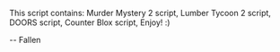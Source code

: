 This script contains:
Murder Mystery 2 script,
Lumber Tycoon 2 script,
DOORS script,
Counter Blox script,
Enjoy! :)

  -- Fallen

